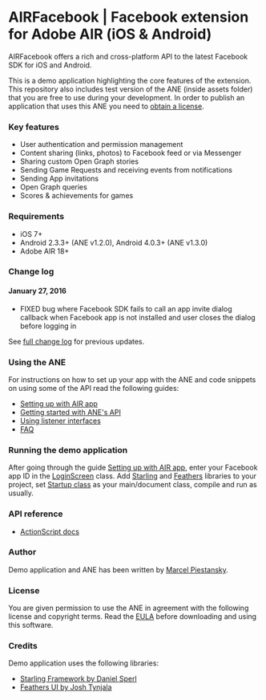 # AIRFacebook | Facebook extension for Adobe AIR (iOS & Android)

AIRFacebook offers a rich and cross-platform API to the latest Facebook SDK for iOS and Android.

This is a demo application highlighting the core features of the extension. This repository also includes test version of the ANE (inside assets folder) that you are free to use during your development. In order to publish an application that uses this ANE you need to [obtain a license](https://gumroad.com/l/airFB).

### Key features

* User authentication and permission management
* Content sharing (links, photos) to Facebook feed or via Messenger
* Sharing custom Open Graph stories
* Sending Game Requests and receiving events from notifications
* Sending App invitations
* Open Graph queries
* Scores & achievements for games

### Requirements

* iOS 7+
* Android 2.3.3+ (ANE v1.2.0), Android 4.0.3+ (ANE v1.3.0)
* Adobe AIR 18+

### Change log

#### January 27, 2016

* FIXED bug where Facebook SDK fails to call an app invite dialog callback when Facebook app is not installed and user closes the dialog before logging in

See [full change log](http://nativeextensions.marpies.com/facebook/changelog.txt) for previous updates.

### Using the ANE

For instructions on how to set up your app with the ANE and code snippets on using some of the API read the following guides:
* [Setting up with AIR app](http://marpies.com/2015/09/setup-adobe-air-with-facebook/)
* [Getting started with ANE's API](http://marpies.com/2015/09/getting-started-with-airfacebook-api/)
* [Using listener interfaces](http://marpies.com/2015/09/using-airfacebook-listener-interfaces/)
* [FAQ](http://marpies.com/2015/09/airfacebook-faq/)

### Running the demo application

After going through the guide [Setting up with AIR app](http://marpies.com/2015/09/setup-adobe-air-with-facebook/), enter your Facebook app ID in the [LoginScreen](src/com/marpies/demo/facebook/screens/LoginScreen.as#L61) class. Add [Starling](http://gamua.com/starling/) and [Feathers](http://feathersui.com) libraries to your project, set [Startup class](https://github.com/marpies/AIRFacebook-ANE/blob/master/src/Startup.as) as your main/document class, compile and run as usually.

### API reference

* [ActionScript docs](http://nativeextensions.marpies.com/facebook/docs/)

### Author

Demo application and ANE has been written by [Marcel Piestansky](http://marpies.com).

### License

You are given permission to use the ANE in agreement with the following license and copyright terms.
Read the [EULA](LICENSE.txt) before downloading and using this software.

### Credits

Demo application uses the following libraries:
* [Starling Framework by Daniel Sperl](https://twitter.com/PrimaryFeather)
* [Feathers UI by Josh Tynjala](https://twitter.com/joshtynjala)
